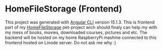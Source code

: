 # HomeFileStorage (Frontend)

This project was generated with [Angular CLI](https://github.com/angular/angular-cli) version 15.1.3. This is frontend part of my [HomeFileStorage](https://github.com/shanart/homefilestorage) pet-project wich should finaly can help my with my mess of books, movies, downloaded courses, pictures and etc. The backend will be hosted on my home RaspberryPi mashine connected to this frontend hosted on Linode server. Do not ask me why :)
